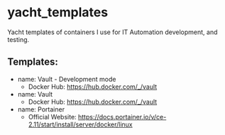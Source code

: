 # yacht_templates
Yacht templates of containers I use for IT Automation development, and testing.

## Templates:
* name: Vault - Development mode
    * Docker Hub: https://hub.docker.com/_/vault
* name: Vault
    * Docker Hub: https://hub.docker.com/_/vault
* name: Portainer
    * Official Website: https://docs.portainer.io/v/ce-2.11/start/install/server/docker/linux
